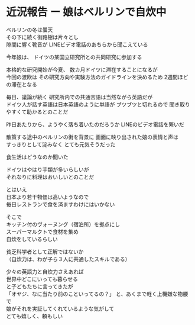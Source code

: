 # 近況報告 ー 娘はベルリンで自炊中

ベルリンの冬は曇天  
その下に続く街路樹は片々とし  
隙間に響く靴音が
LINEビデオ電話のあちらから聞こえている  

今年娘は、
ドイツの某国立研究所との共同研究に参加する

本格的な研究開始が今夏、
数カ月ドイツに滞在することになるが  
今回の渡欧は
その研究方向や実験方法のガイドラインを決めるため
2週間ほどの滞在となる

毎日、議論が続く
研究所内での共通言語は当然ながら英語だが  
ドイツ人が話す英語は日本英語のように単語が
ブツブツと切れるので
聞き取りやすくて助かるとのことだ    

昨日あたりから、ようやく落ち着いたのだろうか
LINEのビデオ電話を繋いだ  

散策する途中のベルリンの街を背景に
画面に映り出された娘の表情と声は  
すっきりとして淀みなく
とても元気そうだった

食生活はどうなのか聞いた

ドイツはやはり芋類が多いらしいが  
それなりに料理はおいしいとのことだ  

とはいえ  
日本より若干物価は高いようなので  
毎日レストランで食を済ますわけにはいかない  

そこで  
キッチン付のヴォーヌング（宿泊所）を拠点にし  
スーパーマルクトで食材を集め  
自炊をしているらしい  

貧乏科学者として正解ではないか  
（自炊力は、わが子ら３人に共通したスキルである）  

少々の英語力と自炊力さえあれば  
世界中どこにいっても暮らせる  
と子どもたちに言ってきたが  
「オヤジ、なに当たり前のこといってるの？」
と、あくまで軽く上機嫌な物腰で    
娘がそれを実証してくれているような気がして   
とても嬉しく、頼もしい

